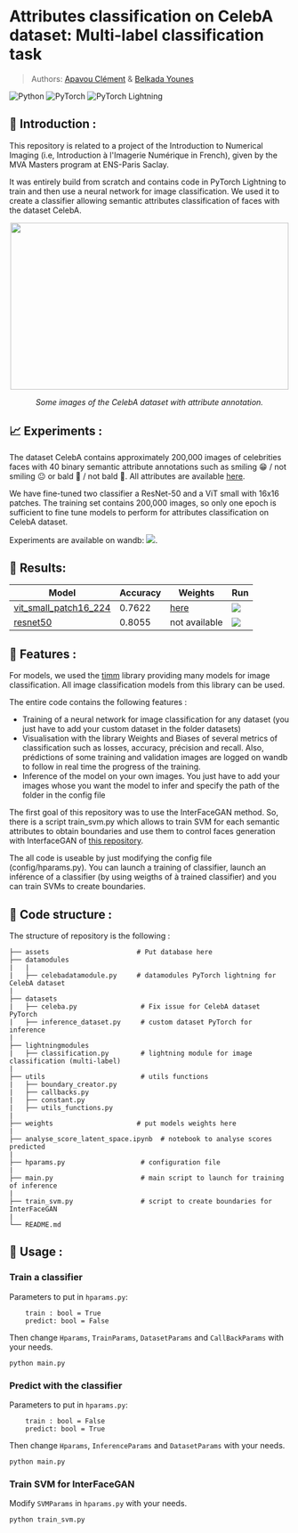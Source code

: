 # Attributes classification on CelebA dataset: Multi-label classification task

> Authors: [Apavou Clément](https://github.com/clementapa) & [Belkada Younes](https://github.com/younesbelkada)

![Python](https://img.shields.io/badge/Python-green.svg?style=plastic)
![PyTorch](https://img.shields.io/badge/PyTorch-orange.svg?style=plastic)
![PyTorch Lightning](https://img.shields.io/badge/PyTorch-Lightning-blueviolet.svg?style=plastic)

## :mag_right: Introduction :
This repository is related to a project of the Introduction to Numerical Imaging (i.e, Introduction à l'Imagerie Numérique in French), given by the MVA Masters program at ENS-Paris Saclay.

It was entirely build from scratch and contains code in PyTorch Lightning to train and then use a neural network for image classification. We used it to create a classifier allowing semantic attributes classification of faces with the dataset CelebA. 

<p align="center">
    <img src="assets/overview_celeba.png" width="500" height="300"/>
</p>
<p align="center">
<em> Some images of the CelebA dataset with attribute annotation.</em>
</p>

## :chart_with_upwards_trend: Experiments :

The dataset CelebA contains approximately 200,000 images of celebrities faces with 40 binary semantic attribute annotations such as smiling :grin: / not smiling :neutral_face: or bald :older_man: / not bald :man:. All attributes are available [here](https://github.com/clementapa/CelebFaces_Attributes_Classification/blob/master/utils/constant.py). 

We have fine-tuned two classifier a ResNet-50 and a ViT small with 16x16 patches. The training set contains 200,000 images, so only one epoch is sufficient to fine tune models to perform for attributes classification on CelebA dataset. 

Experiments are available on wandb: [![](https://github.com/wandb/assets/blob/main/wandb-github-badge-gradient.svg)](https://wandb.ai/attributes_classification_celeba/classif_celeba?workspace=user-clementapa). 

## :mag_right: Results:

<p align="center">
    
| Model| Accuracy | Weights   | Run  |
|---|---|---|---|
| [vit_small_patch16_224](https://github.com/rwightman/pytorch-image-models/blob/master/timm/models/vision_transformer.py) | 0.7622  | [here](https://wandb.ai/attributes_classification_celeba/classif_celeba/artifacts/model/model-23z2z7bn/v5/files)  | [![](https://github.com/wandb/assets/blob/main/wandb-github-badge-gradient.svg)](https://wandb.ai/attributes_classification_celeba/classif_celeba/runs/23z2z7bn?workspace=user-clementapa) |
| [resnet50](https://github.com/rwightman/pytorch-image-models/blob/master/timm/models/resnet.py) | 0.8055 | not available  | [![](https://github.com/wandb/assets/blob/main/wandb-github-badge-gradient.svg)](https://wandb.ai/attributes_classification_celeba/classif_celeba/runs/2xms83j2?workspace=user-clementapa)  | 
    
</p>

## :tada: Features :

For models, we used the [timm](https://fastai.github.io/timmdocs/) library providing many models for image classification. All image classification models from this library can be used. 

The entire code contains the following features :
- Training of a neural network for image classification for any dataset (you just have to add your custom dataset in the folder datasets) 
- Visualisation with the library Weights and Biases of several metrics of classification such as losses, accuracy, précision and recall. Also, prédictions of some training and validation images are logged on wandb to follow in real time the progress of the training. 
- Inference of the model on your own images. You just have to add your images whose you want the model to infer and specify the path of the folder in the config file 

The first goal of this repository was to use the InterFaceGAN method. So, there is a script train_svm.py which allows to train SVM for each semantic attributes to obtain boundaries and use them to control faces generation with InterfaceGAN of [this repository](https://github.com/younesbelkada/interfacegan). 

The all code is useable by just modifying the config file (config/hparams.py). You can launch a training of classifier, launch an inférence of a classifier (by using weigths of à trained classifier) and you can train SVMs to create boundaries. 

## :dart: Code structure :
The structure of repository is the following :

```
├── assets                      # Put database here
├── datamodules
|   |
|   ├── celebadatamodule.py     # datamodules PyTorch lightning for CelebA dataset
|         
├── datasets
|   ├── celeba.py                # Fix issue for CelebA dataset PyTorch
|   ├── inference_dataset.py     # custom dataset PyTorch for inference
|          
├── lightningmodules
|   ├── classification.py        # lightning module for image classification (multi-label)
| 
├── utils                        # utils functions
|   ├── boundary_creator.py
|   ├── callbacks.py
|   ├── constant.py
|   ├── utils_functions.py
|
├── weights                     # put models weights here
|
├── analyse_score_latent_space.ipynb  # notebook to analyse scores predicted
|
├── hparams.py                   # configuration file
|
├── main.py                      # main script to launch for training of inference 
| 
├── train_svm.py                 # script to create boundaries for InterFaceGAN
|
└── README.md
```

## :hammer: Usage :

### Train a classifier

Parameters to put in ```hparams.py```:
```
    train : bool = True
    predict: bool = False 
```

Then change ```Hparams```, ```TrainParams```, ```DatasetParams``` and ```CallBackParams``` with your needs.

```
python main.py
```

### Predict with the classifier

Parameters to put in ```hparams.py```:
```
    train : bool = False
    predict: bool = True 
```

Then change ```Hparams```, ```InferenceParams``` and ```DatasetParams``` with your needs.

```
python main.py
```

### Train SVM for InterFaceGAN

Modify ```SVMParams``` in ```hparams.py``` with your needs.

```
python train_svm.py
```
